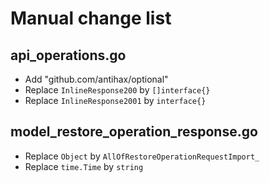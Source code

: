 # Manual change list

## api_operations.go

- Add "github.com/antihax/optional" 
- Replace `InlineResponse200` by `[]interface{}` 
- Replace `InlineResponse2001` by `interface{}` 


## model_restore_operation_response.go

- Replace `Object` by `AllOfRestoreOperationRequestImport_`
- Replace `time.Time` by `string`